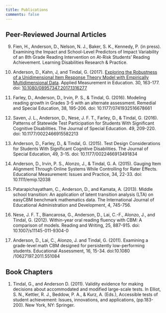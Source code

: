 ```yaml
---
title: Publications
comments: false
---
```


## Peer-Reviewed Journal Articles
9.	Fien, H., Anderson, D., Nelson, N. J., Baker, S. K., Kennedy, P. (in press). Examining the Impact and School-Level Predictors of Impact Variability of an 8th Grade Reading Intervention on At-Risk Students’ Reading Achievement. Learning Disabilities Research & Practice.

8.	Anderson, D., Kahn, J, and Tindal, G. (2017). [Exploring the Robustness of a Unidimensional Item Response Theory Model with Empirically Multidimensional Data](https://www.dropbox.com/s/iaok5s6wg29lgkp/AndersonKahnTindal_17.pdf?dl=0). Applied Measurement in Education. 30, 163-177. doi: [10.1080&#8203;/08957347.2017.1316277](http://www.tandfonline.com/doi/abs/10.1080/08957347.2017.1316277?journalCode=hame20)

7.	Farley, D., Anderson, D., Irvin, P. S.,  & Tindal, G. (2016). Modeling reading growth in Grades 3-5 with an alternate assessment. Remedial and Special Education, 38, 195-206. doi: 10.1177&#8203;/0741932516678661 

6. 	Saven, J. L., Anderson, D., Nese, J. F. T., Farley, D., & Tindal, G. (2016). Patterns of Statewide Test Participation for Students With Significant Cognitive Disabilities. The Journal of Special Education. 49, 209-220. doi: 10.1177/0022466915582213

5.	Anderson, D., Farley, D., & Tindal, G. (2015). Test Design Considerations for Students With Significant Cognitive Disabilities. The Journal of Special Education, 49, 3-15. doi: 10.1177&#8203;/0022466913491834 

4. 	Anderson, D., Irvin, P. S., Alonzo, J., & Tindal, G. A. (2015). Gauging Item Alignment Through Online Systems While Controlling for Rater Effects. Educational Measurement: Issues and Practice, 34, 22-33. doi: 10.1111/emip.12038

3.	Patarapichayatham, C., Anderson, D., and Kamata, A. (2013). Middle school transition: An application of latent transition analysis (LTA) on easyCBM benchmark mathematics data. The International Journal of Educational Administration and Development, 4, 745-756.

2.	Nese, J. F. T., Biancarosa, G., Anderson, D., Lai, C.-F., Alonzo, J., and Tindal, G. (2012). Within-year oral reading fluency with CBM: A comparison of models. Reading and Writing, 25, 887-915. doi: 10.1007/s11145-011-9304-0

1.	Anderson, D., Lai, C., Alonzo, J. and Tindal, G. (2011). Examining a grade-level math CBM designed for persistently low-performing students. Educational Assessment, 16, 15-34. doi:10.1080&#8203;/10627197.2011.551084

## Book Chapters

1.	Tindal, G., and Anderson D. (2011). Validity evidence for making decisions about accommodated and modified large-scale tests. In Elliot, S. N., Kettler, R. J., Beddow, P. A., & Kurz, A. (Eds.), Accessible tests of student achievement: Issues, innovations, and applications, (pp.183-200). New York, NY: Springer.